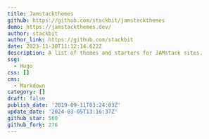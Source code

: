 ```yaml
---
title: Jamstackthemes
github: https://github.com/stackbit/jamstackthemes
demo: https://jamstackthemes.dev/
author: stackbit
author_link: https://github.com/stackbit
date: 2023-11-30T11:12:14.622Z
description: A list of themes and starters for JAMstack sites.
ssg:
  - Hugo
css: []
cms:
  - Markdown
category: []
draft: false
publish_date: '2019-09-11T03:24:03Z'
update_date: '2024-03-05T13:16:37Z'
github_star: 560
github_fork: 276
---
```

